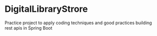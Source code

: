 # DigitalLibraryStrore
Practice project to apply coding techniques and good practices building rest apis in Spring Boot
